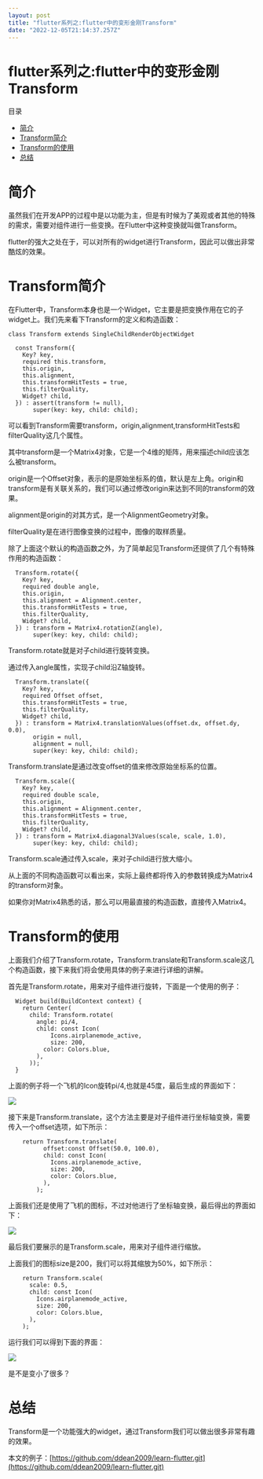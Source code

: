 ```yaml
---
layout: post
title: "flutter系列之:flutter中的变形金刚Transform"
date: "2022-12-05T21:14:37.257Z"
---
```

flutter系列之:flutter中的变形金刚Transform
=================================

目录

*   [简介](#简介)
*   [Transform简介](#transform简介)
*   [Transform的使用](#transform的使用)
*   [总结](#总结)

简介
==

虽然我们在开发APP的过程中是以功能为主，但是有时候为了美观或者其他的特殊的需求，需要对组件进行一些变换。在Flutter中这种变换就叫做Transform。

flutter的强大之处在于，可以对所有的widget进行Transform，因此可以做出非常酷炫的效果。

Transform简介
===========

在Flutter中，Transform本身也是一个Widget，它主要是把变换作用在它的子widget上。我们先来看下Transform的定义和构造函数：

    class Transform extends SingleChildRenderObjectWidget
    
      const Transform({
        Key? key,
        required this.transform,
        this.origin,
        this.alignment,
        this.transformHitTests = true,
        this.filterQuality,
        Widget? child,
      }) : assert(transform != null),
           super(key: key, child: child);
    

可以看到Transform需要transform，origin,alignment,transformHitTests和filterQuality这几个属性。

其中transform是一个Matrix4对象，它是一个4维的矩阵，用来描述child应该怎么被transform。

origin是一个Offset对象，表示的是原始坐标系的值，默认是左上角。origin和transform是有关联关系的，我们可以通过修改origin来达到不同的transform的效果。

alignment是origin的对其方式，是一个AlignmentGeometry对象。

filterQuality是在进行图像变换的过程中，图像的取样质量。

除了上面这个默认的构造函数之外，为了简单起见Transform还提供了几个有特殊作用的构造函数：

      Transform.rotate({
        Key? key,
        required double angle,
        this.origin,
        this.alignment = Alignment.center,
        this.transformHitTests = true,
        this.filterQuality,
        Widget? child,
      }) : transform = Matrix4.rotationZ(angle),
           super(key: key, child: child);
    

Transform.rotate就是对子child进行旋转变换。

通过传入angle属性，实现子child沿Z轴旋转。

      Transform.translate({
        Key? key,
        required Offset offset,
        this.transformHitTests = true,
        this.filterQuality,
        Widget? child,
      }) : transform = Matrix4.translationValues(offset.dx, offset.dy, 0.0),
           origin = null,
           alignment = null,
           super(key: key, child: child);
    

Transform.translate是通过改变offset的值来修改原始坐标系的位置。

      Transform.scale({
        Key? key,
        required double scale,
        this.origin,
        this.alignment = Alignment.center,
        this.transformHitTests = true,
        this.filterQuality,
        Widget? child,
      }) : transform = Matrix4.diagonal3Values(scale, scale, 1.0),
           super(key: key, child: child);
    

Transform.scale通过传入scale，来对子child进行放大缩小。

从上面的不同构造函数可以看出来，实际上最终都将传入的参数转换成为Matrix4的transform对象。

如果你对Matrix4熟悉的话，那么可以用最直接的构造函数，直接传入Matrix4。

Transform的使用
============

上面我们介绍了Transform.rotate，Transform.translate和Transform.scale这几个构造函数，接下来我们将会使用具体的例子来进行详细的讲解。

首先是Transform.rotate，用来对子组件进行旋转，下面是一个使用的例子：

      Widget build(BuildContext context) {
        return Center(
          child: Transform.rotate(
            angle: pi/4,
            child: const Icon(
                Icons.airplanemode_active,
                size: 200,
              color: Colors.blue,
            ),
          ));
      }
    

上面的例子将一个飞机的Icon旋转pi/4,也就是45度，最后生成的界面如下：

![](https://img-blog.csdnimg.cn/f39c0c23e19f456c840043ac29a2a3ee.png)

接下来是Transform.translate，这个方法主要是对子组件进行坐标轴变换，需要传入一个offset选项，如下所示：

        return Transform.translate(
              offset:const Offset(50.0, 100.0),
              child: const Icon(
                Icons.airplanemode_active,
                size: 200,
                color: Colors.blue,
              ),
            );
    

上面我们还是使用了飞机的图标，不过对他进行了坐标轴变换，最后得出的界面如下：

![](https://img-blog.csdnimg.cn/d3d3bf16e6154e0a9697fa7fe3b46c23.png)

最后我们要展示的是Transform.scale，用来对子组件进行缩放。

上面我们的图标size是200，我们可以将其缩放为50%，如下所示：

        return Transform.scale(
          scale: 0.5,
          child: const Icon(
            Icons.airplanemode_active,
            size: 200,
            color: Colors.blue,
          ),
        );
    

运行我们可以得到下面的界面：

![](https://img-blog.csdnimg.cn/b4b0d76e7f34404d830c1104abb4922e.png)

是不是变小了很多？

总结
==

Transform是一个功能强大的widget，通过Transform我们可以做出很多非常有趣的效果。

本文的例子：[https://github.com/ddean2009/learn-flutter.git](https://github.com/ddean2009/learn-flutter.git)